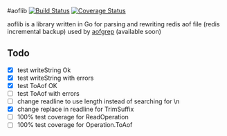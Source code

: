 #aoflib
[![Build Status](https://travis-ci.org/gato/aof.svg?branch=master)](https://travis-ci.org/gato/aof)
[![Coverage Status](https://coveralls.io/repos/gato/aof/badge.svg?branch=master)](https://coveralls.io/r/gato/aof?branch=master)

aoflib is a library written in Go for parsing and rewriting redis aof file (redis incremental backup)
used by [aofgrep](http://github.com/gato/aofgrep) (available soon)

## Todo
- [x] test writeString Ok
- [x] test writeString with errors
- [x] test ToAof OK
- [ ] test ToAof with errors
- [ ] change readline to use length instead of searching for \n
- [x] change replace in readline for TrimSuffix
- [ ] 100% test coverage for ReadOperation
- [ ] 100% test coverage for Operation.ToAof